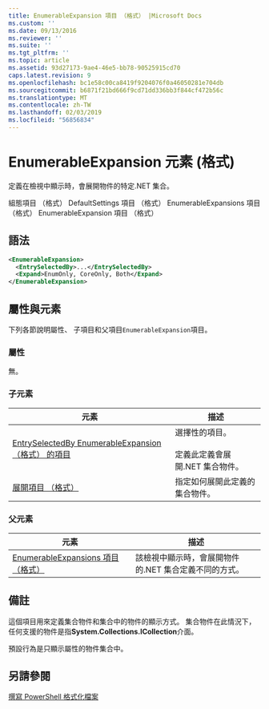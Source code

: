 ```yaml
---
title: EnumerableExpansion 項目 （格式） |Microsoft Docs
ms.custom: ''
ms.date: 09/13/2016
ms.reviewer: ''
ms.suite: ''
ms.tgt_pltfrm: ''
ms.topic: article
ms.assetid: 93d27173-9ae4-46e5-bb78-90525915cd70
caps.latest.revision: 9
ms.openlocfilehash: bc1e58c00ca8419f9204076f0a46050281e704db
ms.sourcegitcommit: b6871f21bd666f9cd71dd336bb3f844cf472b56c
ms.translationtype: MT
ms.contentlocale: zh-TW
ms.lasthandoff: 02/03/2019
ms.locfileid: "56856834"
---
```

# <a name="enumerableexpansion-element-format"></a>EnumerableExpansion 元素 (格式)

定義在檢視中顯示時，會展開物件的特定.NET 集合。

組態項目 （格式） DefaultSettings 項目 （格式） EnumerableExpansions 項目 （格式） EnumerableExpansion 項目 （格式）

## <a name="syntax"></a>語法

```xml
<EnumerableExpansion>
  <EntrySelectedBy>...</EntrySelectedBy>
  <Expand>EnumOnly, CoreOnly, Both</Expand>
</EnumerableExpansion>
```

## <a name="attributes-and-elements"></a>屬性與元素

下列各節說明屬性、 子項目和父項目`EnumerableExpansion`項目。

### <a name="attributes"></a>屬性

無。

### <a name="child-elements"></a>子元素

|元素|描述|
|-------------|-----------------|
|[EntrySelectedBy EnumerableExpansion （格式） 的項目](./entryselectedby-element-for-enumerableexpansion-format.md)|選擇性的項目。<br /><br /> 定義此定義會展開.NET 集合物件。|
|[展開項目 （格式）](./expand-element-format.md)|指定如何展開此定義的集合物件。|

### <a name="parent-elements"></a>父元素

|元素|描述|
|-------------|-----------------|
|[EnumerableExpansions 項目 （格式）](./enumerableexpansions-element-format.md)|該檢視中顯示時，會展開物件的.NET 集合定義不同的方式。|

## <a name="remarks"></a>備註

這個項目用來定義集合物件和集合中的物件的顯示方式。 集合物件在此情況下，任何支援的物件是指**System.Collections.ICollection**介面。

預設行為是只顯示屬性的物件集合中。

## <a name="see-also"></a>另請參閱

[撰寫 PowerShell 格式化檔案](./writing-a-powershell-formatting-file.md)
